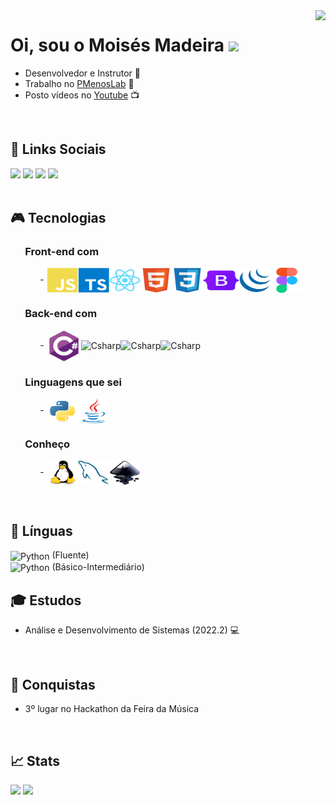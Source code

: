 <img align="right" height="360em" src="https://raw.githubusercontent.com/gist/moisesAlc/8a6c0e628f532369f9c52960aecda191/raw/f29dd04c328e372264ee25044719bf8250020fd3/githubcard.svg"/>
<h1 align="left">Oi, sou o Moisés Madeira <img src="https://raw.githubusercontent.com/kaueMarques/kaueMarques/master/hi.gif" width="30px"></h1> 


- Desenvolvedor e Instrutor :rocket:
- Trabalho no [PMenosLab](https://revistadafarmacia.com.br/farmacia/pmenoslab-braco-de-tecnologia-e-inovacao-da-pague-menos-ganha-espaco-em-fortaleza) 🎯
- Posto vídeos no  [Youtube](https://www.youtube.com/c/MoisésMadeira) :tv:

<br>

##  :link: Links Sociais
<div> 
  <a href="https://www.youtube.com/c/MoisésMadeira" target="_blank"><img src="https://img.shields.io/badge/YouTube-FF0000?style=for-the-badge&logo=youtube&logoColor=white" target="_blank"></a>
  <a href="https://www.instagram.com/p/CZW2K8wLAnw/" target="_blank"><img src="https://img.shields.io/badge/-Instagram-8134AF?style=for-the-badge&logo=instagram&logoColor=white" target="_blank"></a>
  <a href = "mailto:moisesprepara@gmail.com"><img src="https://img.shields.io/badge/-Gmail-222222?style=for-the-badge&logo=gmail&logoColor=white" target="_blank"></a>
  <a href="https://www.linkedin.com/in/moisesdev" target="_blank"><img src="https://img.shields.io/badge/-LinkedIn-%230077B5?style=for-the-badge&logo=linkedin&logoColor=white" target="_blank"></a>
</div>

<br>

## :video_game: Tecnologias 

### &nbsp;&nbsp;&nbsp;&nbsp;&nbsp;&nbsp;Front-end com
&nbsp;&nbsp;&nbsp;&nbsp;&nbsp;&nbsp;&nbsp;&nbsp;&nbsp;&nbsp;&nbsp;&nbsp;- <img display="inline" align="center" alt="Js" height="40" width="50" src="https://raw.githubusercontent.com/devicons/devicon/master/icons/javascript/javascript-plain.svg"><img align="center" alt="Ts" height="40" width="50" src="https://raw.githubusercontent.com/devicons/devicon/master/icons/typescript/typescript-plain.svg"><img align="center" alt="React" height="40" width="50" src="https://raw.githubusercontent.com/devicons/devicon/master/icons/react/react-original.svg"><img align="center" alt="HTML" height="40" width="50" src="https://raw.githubusercontent.com/devicons/devicon/master/icons/html5/html5-original.svg"><img align="center" alt="CSS" height="40" width="50" src="https://raw.githubusercontent.com/devicons/devicon/master/icons/css3/css3-original.svg"><img align="center" alt="Csharp" height="40" width="58" src="https://raw.githubusercontent.com/devicons/devicon/master/icons/bootstrap/bootstrap-original.svg"><img align="center" alt="Csharp" height="40" width="50" src="https://raw.githubusercontent.com/devicons/devicon/master/icons/jquery/jquery-original.svg"><img align="center" alt="Csharp" height="40" width="50" src="https://raw.githubusercontent.com/devicons/devicon/master/icons/figma/figma-original.svg">
  
### &nbsp;&nbsp;&nbsp;&nbsp;&nbsp;&nbsp;Back-end com
&nbsp;&nbsp;&nbsp;&nbsp;&nbsp;&nbsp;&nbsp;&nbsp;&nbsp;&nbsp;&nbsp;&nbsp;-  <img align="center" alt="Csharp" height="50" width="55" src="https://raw.githubusercontent.com/devicons/devicon/master/icons/csharp/csharp-original.svg"><img align="center" alt="Csharp" height="50" width="55" src="https://upload.wikimedia.org/wikipedia/commons/e/ee/.NET_Core_Logo.svg"><img align="center" alt="Csharp" height="50" width="55" src="https://plugins.jetbrains.com/files/18147/154422/icon/pluginIcon.svg"><img align="center" alt="Csharp" height="50" width="55" src="https://gist.githubusercontent.com/moisesAlc/0341353e307b44086d7673db7be47ae0/raw/8d8598a0c024d3e7d86d31532fafa0c30ddaee6a/sqlserver.svg">

### &nbsp;&nbsp;&nbsp;&nbsp;&nbsp;&nbsp;Linguagens que sei
&nbsp;&nbsp;&nbsp;&nbsp;&nbsp;&nbsp;&nbsp;&nbsp;&nbsp;&nbsp;&nbsp;&nbsp;- <img align="center" alt="Python" height="40" width="50" src="https://raw.githubusercontent.com/devicons/devicon/master/icons/python/python-original.svg"><img align="center" alt="Python" height="40" width="50" src="https://raw.githubusercontent.com/devicons/devicon/master/icons/java/java-original.svg">

### &nbsp;&nbsp;&nbsp;&nbsp;&nbsp;&nbsp;Conheço
&nbsp;&nbsp;&nbsp;&nbsp;&nbsp;&nbsp;&nbsp;&nbsp;&nbsp;&nbsp;&nbsp;&nbsp;- <img align="center" alt="Python" height="40" width="50" src="https://raw.githubusercontent.com/devicons/devicon/master/icons/linux/linux-original.svg"><img align="center" alt="Python" height="40" width="50" src="https://raw.githubusercontent.com/devicons/devicon/master/icons/mysql/mysql-original.svg"><img align="center" alt="Python" height="40" width="50" src="https://github.com/devicons/devicon/blob/master/icons/inkscape/inkscape-original.svg">

<br>

## 📌 Línguas
<img align="center" alt="Python" height="40" width="50" src="https://emojipedia-us.s3.dualstack.us-west-1.amazonaws.com/thumbs/160/whatsapp/314/flag-united-states_1f1fa-1f1f8.png"> (Fluente)<br>
<img align="center" alt="Python" height="40" width="50" src="https://emojipedia-us.s3.dualstack.us-west-1.amazonaws.com/thumbs/160/whatsapp/314/flag-spain_1f1ea-1f1f8.png"> (Básico-Intermediário)
<br>

## :mortar_board: Estudos

- Análise e Desenvolvimento de Sistemas (2022.2) :computer:

<br>

## 🥇 Conquistas 

- 3º lugar no Hackathon da Feira da Música

<br>
 
## :chart_with_upwards_trend: Stats

<p align="left">
  <img height="180em" src="https://github-readme-stats.vercel.app/api?username=moisesAlc&show_icons=true&theme=dracula&include_all_commits=true&count_private=true"/>
  <img height="180em" src="https://github-readme-stats.vercel.app/api/top-langs/?username=moisesAlc&layout=compact&langs_count=7&theme=dracula"/>
</p>
